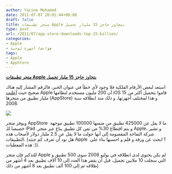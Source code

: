 ```yaml
---
author: Yacine Mohamed
date: 2011-07-07 20:01:44+00:00
draft: false
title: متجر تطبيقات Apple يتجاوز حاجز 15 مليار تحميل
type: post
url: /2011/07/app-store-downloads-top-15-billion/
categories:
- Apple
- هواتف/ أجهزة لوحية
tags:
- Apple
- AppStore
---
```


[**متجر تطبيقات Apple يتجاوز حاجز 15 مليار تحميل**](https://www.it-scoop.com/2011/07/app-store-downloads-top-15-billion)




استعد لبعض الأرقام الفلكية فلا وجود لأي خطأ في عنوان الخبر، فالرقم المشار إليه هناك صحيح حيث [أعلنت](http://www.apple.com/pr/library/2011/07/07Apples-App-Store-Downloads-Top-15-Billion.html) Apple أن 200 مليون مستخدم لنظامها iOS قاموا بتحميل أكثر من 15 مليار تطبيق من متجرها (AppStore) و هذا لمختلف أجهزتها، و ذلك منذ انطلاقه سنة 2008.




[![](https://www.it-scoop.com/wp-content/uploads/2011/07/iphone_apps.jpg)
](https://www.it-scoop.com/2011/07/app-store-downloads-top-15-billion)




ويوفر متجر AppStore  ما لا يقل عن 425000 تطبيق من ضمنها 100000 تطبيق موجهة خصيصا للـ iPad .و يتم اقتطاع 30% من ثمن كل تطبيق يباع عبر متجر Apple، و تشير شركة التفاحة المقضومة إلى أنها حولت ما لا يقل عن 2.5 مليار دولار لأصحاب هذه التطبيقات. (هل تود أن تعرف كم جنته Apple  ؟ ابحث عن ورقة و قلم و احسبها بناء على هذه المعطيات :)).




للتذكير فإن متجر Apple لم يكن يحتوي لدى انطلاقه في يوليو 2008 سوى 500 تطبيق و التي سجلت 10 ملايين تحميل، قبل أن يقفز هذا العدد إلى 10 آلاف تطبيق بعد 4 أشهر من إطلاقه ثم إلى 100 ألف تطبيق بعد 8 أشهر من ذلك.







